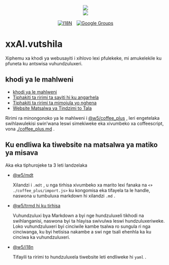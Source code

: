 <p align="center"><a href="https://xxai.art"><img src="https://cdn.jsdelivr.net/gh/xxai-art/doc/logo.svg"/></a><br/><a href="https://xxai.art"><img src="https://cdn.jsdelivr.net/gh/xxai-art/doc/xxai.svg"/></a></p><p align="center"><a href="https://github.com/xxai-art/doc#readme"><img alt="I18N" src="https://cdn.jsdelivr.net/gh/wactax/img/t.svg"/></a>　<a href="https://groups.google.com/u/0/g/xxai-art"><img alt="Google Groups" src="https://cdn.jsdelivr.net/gh/wactax/img/g-groups.svg"/></a></p>

# xxAI.vutshila

Xiphemu xa khodi ya webusayiti i xihlovo lexi pfulekeke, mi amukelekile ku pfuneta ku antswisa vuhundzuluxeri.

## khodi ya le mahlweni

* [khodi ya le mahlweni](https://github.com/xxai-art/web)
* [Tiphakiti ta ririmi ta sayiti hi ku angarhela](https://github.com/xxai-art/web/tree/main/i18n)
* [Tiphakiti ta ririmi ta mimojula yo nghena](https://github.com/wacpkg/user/tree/main/ui.i18n)
* [Website Matsalwa ya Tindzimi to Tala](https://github.com/xxai-doc)

Ririmi ra minongonoko ya le mahlweni i [@w5/coffee_plus](http://npmjs.com/@w5/coffee_plus) , leri engetelaka swihlawulekisi swin’wana leswi simekiweke eka xivumbeko xa coffeescript, vona [./coffee_plus.md](./coffee_plus.md) .

## Ku endliwa ka tiwebsite na matsalwa ya matiko ya misava

Aka eka tiphurojeke ta 3 leti landzelaka

* [@w5/mdt](https://www.npmjs.com/package/@w5/mdt)

  Xilandzi i `.mdt` , u nga tirhisa xivumbeko xa marito lexi fanaka na `<+ ./coffee_plus/import.js>` ku kongomisa eka tifayela ta le handle, naswona u tumbuluxa markdown hi xilandzi `.md` .

* [@w5/trmd hi ku tirhisa](https://www.npmjs.com/package/@w5/trmd)

  Vuhundzuluxi bya Markdown a byi nge hundzuluxeli tikhodi na swihlanganisi, naswona byi ta hlayisa swivulwa leswi hundzuluxeriweke. Loko vuhundzuluxeri byi cinciwile kambe tsalwa ro sungula ri nga cinciwanga, ku byi hetisisa nakambe a swi nge tsali ehenhla ka ku cinciwa ka vuhundzuluxeri.

* [@w5/i18n](https://www.npmjs.com/package/@w5/i18n)

  Tifayili ta ririmi to hundzuluxela tiwebsite leti endliweke hi `yaml` .
